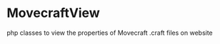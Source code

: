 MovecraftView
=============

php classes to view the properties of Movecraft .craft files on website
